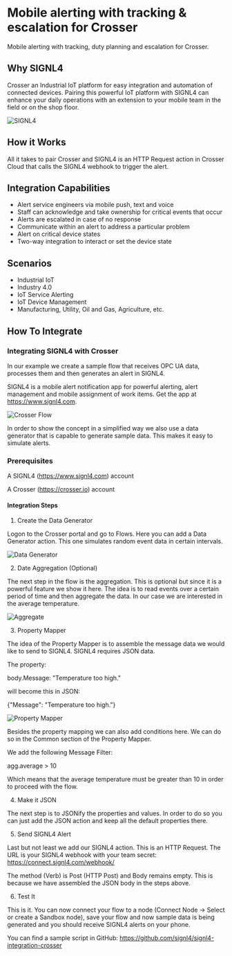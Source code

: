 # Mobile alerting with tracking & escalation for Crosser

Mobile alerting with tracking, duty planning and escalation for Crosser.

## Why SIGNL4

Crosser an Industrial IoT platform for easy integration and automation of connected devices. Pairing this powerful IoT platform with SIGNL4 can enhance your daily operations with an extension to your mobile team in the field or on the shop floor.

![SIGNL4](crosser-signl4.png)

## How it Works

All it takes to pair Crosser and SIGNL4 is an HTTP Request action in Crosser Cloud that calls the SIGNL4 webhook to trigger the alert.

## Integration Capabilities

- Alert service engineers via mobile push, text and voice
- Staff can acknowledge and take ownership for critical events that occur
- Alerts are escalated in case of no response
- Communicate within an alert to address a particular problem
- Alert on critical device states
- Two-way integration to interact or set the device state

## Scenarios

- Industrial IoT
- Industry 4.0
- IoT Service Alerting
- IoT Device Management
- Manufacturing, Utility, Oil and Gas, Agriculture, etc.

## How To Integrate

### Integrating SIGNL4 with Crosser

In our example we create a sample flow that receives OPC UA data, processes them and then generates an alert in SIGNL4.

SIGNL4 is a mobile alert notification app for powerful alerting, alert management and mobile assignment of work items. Get the app at https://www.signl4.com.

![Crosser Flow](crosser-flow.png)

In order to show the concept in a simplified way we also use a data generator that is capable to generate sample data. This makes it easy to simulate alerts.

### Prerequisites

A SIGNL4 (https://www.signl4.com) account

A Crosser (https://crosser.io) account

#### Integration Steps

1. Create the Data Generator

Logon to the Crosser portal and go to Flows. Here you can add a Data Generator action. This one simulates random event data in certain intervals.

![Data Generator](crosser-data-generator.png)

2. Date Aggregation (Optional)

The next step in the flow is the aggregation. This is optional but since it is a powerful feature we show it here. The idea is to read events over a certain period of time and then aggregate the data. In our case we are interested in the average temperature.

![Aggregate](crosser-aggregate.png)

3. Property Mapper

The idea of the Property Mapper is to assemble the message data we would like to send to SIGNL4. SIGNL4 requires JSON data.

The property:

body.Message: "Temperature too high."

will become this in JSON:

{"Message": "Temperature too high."}

![Property Mapper](crosser-property-mapper.png)

Besides the property mapping we can also add conditions here. We can do so in the Common section of the Property Mapper.

We add the following Message Filter:

agg.average > 10

Which means that the average temperature must be greater than 10 in order to proceed with the flow.

4. Make it JSON

The next step is to JSONify the properties and values. In order to do so you can just add the JSON action and keep all the default properties there.

5. Send SIGNL4 Alert

Last but not least we add our SIGNL4 action. This is an HTTP Request. The URL is your SIGNL4 webhook with your team secret:
https://connect.signl4.com/webhook/<team-secret>

The method (Verb) is Post (HTTP Post) and Body remains empty. This is because we have assembled the JSON body in the steps above.

6. Test It

This is it. You can now connect your flow to a node (Connect Node -> Select or create a Sandbox node), save your flow and now sample data is being generated and you should receive SIGNL4 alerts on your phone.

You can find a sample script in GitHub:
https://github.com/signl4/signl4-integration-crosser
